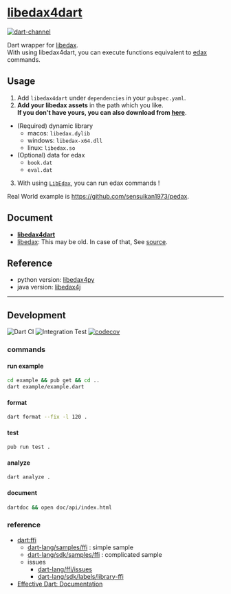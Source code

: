 # [libedax4dart](https://pub.dev/packages/libedax4dart)

[![dart-channel](https://img.shields.io/badge/Dart-beta-64B5F6.svg?logo=dart)](https://dart.dev/get-dart#release-channels)

Dart wrapper for [libedax](https://github.com/lavox/edax-reversi/tree/libedax).  
With using libedax4dart, you can execute functions equivalent to [edax](https://sensuikan1973.github.io/edax-reversi/) commands.

## Usage

1. Add `libedax4dart` under `dependencies` in your `pubspec.yaml`.
2. **Add your libedax assets** in the path which you like.  
   **If you don't have yours, you can also download from [here](https://github.com/sensuikan1973/libedax4dart/releases/latest)**.

- (Required) dynamic library
  - macos: `libedax.dylib`
  - windows: `libedax-x64.dll`
  - linux: `libedax.so`
- (Optional) data for edax
  - `book.dat`
  - `eval.dat`

3. With using [`LibEdax`](https://sensuikan1973.github.io/libedax4dart/libedax4dart/LibEdax-class.html), you can run edax commands !

Real World example is https://github.com/sensuikan1973/pedax.

## Document

- **[libedax4dart](https://sensuikan1973.github.io/libedax4dart/)**
- [libedax](https://lavox.github.io/libedax4py/html/libedax_8c.html): This may be old. In case of that, See [source](https://github.com/lavox/edax-reversi/tree/libedax).

## Reference

- python version: [libedax4py](https://github.com/lavox/libedax4py)
- java version: [libedax4j](https://github.com/lavox/libedax4j)

---

## Development

![Dart CI](https://github.com/sensuikan1973/libedax4dart/workflows/Dart%20CI/badge.svg)
![Integration Test](https://github.com/sensuikan1973/libedax4dart/workflows/Integration%20Test/badge.svg)
[![codecov](https://codecov.io/gh/sensuikan1973/libedax4dart/branch/main/graph/badge.svg?token=LdDfCMnDhz)](https://codecov.io/gh/sensuikan1973/libedax4dart)

### commands

#### run example

```sh
cd example && pub get && cd ..
dart example/example.dart
```

#### format

```sh
dart format --fix -l 120 .
```

#### test

```sh
pub run test .
```

#### analyze

```sh
dart analyze .
```

#### document

```sh
dartdoc && open doc/api/index.html
```

### reference

- [dart:ffi](https://dart.dev/guides/libraries/c-interop)
  - [dart-lang/samples/ffi](https://github.com/dart-lang/samples/tree/master/ffi) : simple sample
  - [dart-lang/sdk/samples/ffi](https://github.com/dart-lang/sdk/tree/master/samples/ffi) : complicated sample
  - issues
    - [dart-lang/ffi/issues](https://github.com/dart-lang/ffi/issues)
    - [dart-lang/sdk/labels/library-ffi](https://github.com/dart-lang/sdk/labels/library-ffi)
- [Effective Dart: Documentation](https://dart.dev/guides/language/effective-dart/documentation)
